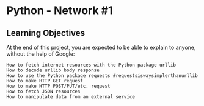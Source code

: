 # Python - Network #1

## Learning Objectives

At the end of this project, you are expected to be able to explain to anyone, without the help of Google:

    How to fetch internet resources with the Python package urllib
    How to decode urllib body response
    How to use the Python package requests #requestsiswaysimplerthanurllib
    How to make HTTP GET request
    How to make HTTP POST/PUT/etc. request
    How to fetch JSON resources
    How to manipulate data from an external service

